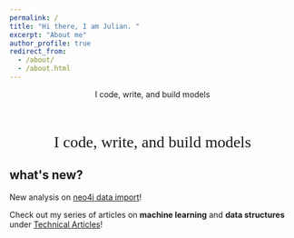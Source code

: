 ```yaml
---
permalink: /
title: "Hi there, I am Julian. "
excerpt: "About me"
author_profile: true
redirect_from:
  - /about/
  - /about.html
---
```



<p style="text-align:center">I code, write, and build models</p>

<p style="font-family:consolas;font-size:28px;text-align:center">
         <br>
         I code, write, and build models
         <br>
      </p>


what's new?
------

New analysis on [neo4j data import](https://julianwangnwu.github.io/posts/2019/06/import-neo4j/)!

Check out my series of articles on **machine learning** and **data structures** under [Technical Articles](https://julianwangnwu.github.io/year-archive/)!
